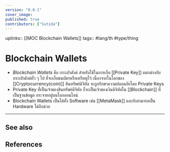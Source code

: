 ```yaml
---
version: "0.0.1"
cover_image:
published: true
contributors: ["Sutida"]
---
```

uplinks:: [[MOC Blockchain Wallets]]
tags:: #lang/th #type/thing

# Blockchain Wallets
- *Blockchain Wallets* คือ กระเป๋าตังค์ สำหรับใช้ในการเก็บ [[Private Key]] แตกต่างกับกระเป๋าตังค์ทั่ว ๆ ไป ที่จะเก็บธนบัตรหรือเหรียญไว้ เนื่องจากในโลกของ [[Cryptocurrency(coin)]] สินทรัพย์ดิจิทัล จะถูกรักษาความปลอดภัยโดย Private Keys 
- Private Key ที่เป็นเจ้าของสินทรัพย์ดิจิทัล ก็จะเป็นเจ้าของเงินดิจิทัลใน [[Blockchain]] ที่เป็นฐานข้อมูล กระจายอยู่บนโลกออนไลน์
- Blockchain Wallets เป็นได้ทั้ง Software เช่น [[MetaMask]] และยังสามารถเป็น Hardware ได้อีกด้วย
---
## See also
## References
